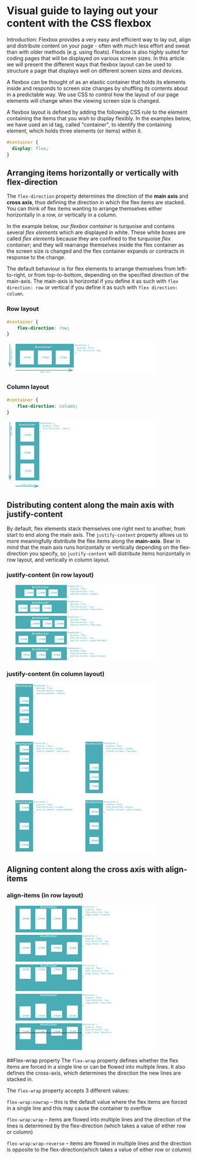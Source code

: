 # Visual guide to laying out your content with the CSS flexbox

Introduction: Flexbox provides a very easy and efficient way to lay out, align and distribute content on your page - often with much less effort and sweat than with older methods (e.g. using floats). Flexbox is also highly suited for coding pages that will be displayed on various screen sizes.
In this article we will present the different ways that flexbox layout can be used to structure a page that displays well on different screen sizes and devices.

A flexbox can be thought of as an elastic container that holds its elements inside and responds to screen size changes by shuffling its contents about in a predictable way. We use CSS to control how the layout of our page elements will change when the viewing screen size is changed.

A flexbox layout is defined by adding the following CSS rule to the element containing the items that you wish to display flexibly. In the examples below, we have used an id tag, called "container", to identify the containing element, which holds three elements (or items) within it.

```css
#container {
  display: flex;
}
```

## Arranging items horizontally or vertically with flex-direction
The `flex-direction` property determines the direction of the **main axis** and **cross axis**, thus defining the direction in which the flex items are stacked. You can think of flex items wanting to arrange themselves either horizontally in a row, or vertically in a column.

In the example below, our *flexbox container* is turquoise and contains several *flex elements* which are displayed in white. These white boxes are called *flex elements* because they are confined to the turquoise *flex container*; and they will rearrange themselves inside the flex container as the screen size is changed and the flex container expands or contracts in response to the change.

The default behaviour is for flex elements to arrange themselves from left-to-right, or from top-to-bottom, depending on the specified direction of the main-axis. The main-axis is horizontal if you define it as such with `flex direction: row` or vertical if you define it as such with `flex direction: column`.

### Row layout
```css
#container {
    flex-direction: row;
}
```
<img src="../images/flexbox-flex-direction-row.jpg" width="80%">

### Column layout
```css
#container {
    flex-direction: column;
}
```
<img src="../images/flexbox-flex-direction-column.jpg" width="80%">

## Distributing content along the main axis with justify-content
By default, flex elements stack themselves one right next to another, from start to end along the main axis. The `justify-content` property allows us to more meaningfully distribute the flex items along the **main-axis**. Bear in mind that the main axis runs horizontally or vertically depending on the flex-direction you specify, so `justify-content` will distribute items horizontally in row layout, and vertically in column layout.

### justify-content (in row layout)
<img src="../images/flexbox-flex-direction-row-justify-content.jpg" width="80%">

### justify-content (in column layout)
<img src="../images/flexbox-flex-direction-column-justify-content.jpg" width="80%">

## Aligning content along the cross axis with align-items

### align-items (in row layout)
<img src="../images/flexbox-flex-direction-row-align-items.jpg" width="80%">

##Flex-wrap property
The `flex-wrap` property defines whether the flex items are forced in a single line or can be flowed into multiple lines. It also defines the cross-axis, which determines the direction the new lines are stacked in.

The `flex-wrap` property accepts 3 different values:

`flex-wrap:nowrap` – this is the default value where the flex items are forced in a single line and this may cause the container to overflow

`flex-wrap:wrap` – items are flowed into multiple lines and the direction of the lines is determined by the flex-direction (which takes a value of either row or column)

`flex-wrap:wrap–reverse` – items are flowed in multiple lines and the direction is opposite to the flex-direction(which takes a value of either row or column)
